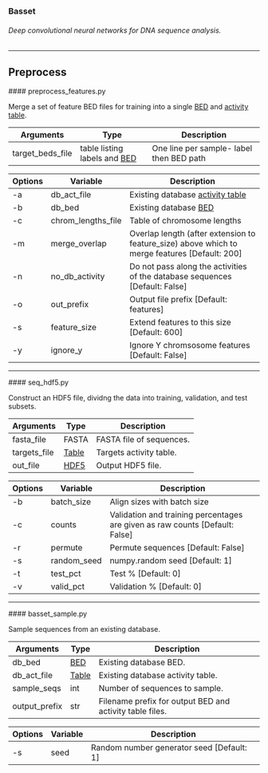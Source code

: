 ### Basset
###### Deep convolutional neural networks for DNA sequence analysis.
--------------------------------------------------------------------------------
## Preprocess

<a name="preprocess_features.py"/>
#### preprocess_features.py

Merge a set of feature BED files for training into a single [BED](../docs/file_specs.md#bed) and [activity table](../docs/file_specs.md#table).

| Arguments | Type | Description |
| --- | --- | --- |
| target_beds_file | table listing labels and [BED](../docs/file_specs.md#bed) | One line per sample- label then BED path |

| Options | Variable | Description |
| --- | --- | --- |
| -a | db_act_file | Existing database [activity table](../docs/file_specs.md#table) |
| -b | db_bed | Existing database [BED](../docs/file_specs.md#bed) |
| -c | chrom_lengths_file | Table of chromosome lengths |
| -m | merge_overlap | Overlap length (after extension to feature_size) above which to merge features [Default: 200] |
| -n | no_db_activity | Do not pass along the activities of the database sequences [Default: False] |
| -o | out_prefix | Output file prefix [Default: features] |
| -s | feature_size | Extend features to this size [Default: 600] |
| -y | ignore_y | Ignore Y chromsosome features [Default: False] |


--------------------------------------------------------------------------------
<a name="seq_hdf5.py"/>
#### seq_hdf5.py

Construct an HDF5 file, dividng the data into training, validation, and test subsets.

| Arguments | Type | Description |
| --- | --- | --- |
| fasta_file | FASTA | FASTA file of sequences. |
| targets_file | [Table](../docs/file_specs.md#table) | Targets activity table. |
| out_file | [HDF5](../docs/file_specs.md#hdf5) | Output HDF5 file. |

| Options | Variable | Description |
| --- | --- | --- |
| -b | batch_size | Align sizes with batch size |
| -c | counts | Validation and training percentages are given as raw counts [Default: False] |
| -r | permute | Permute sequences [Default: False] |
| -s | random_seed | numpy.random seed [Default: 1] |
| -t | test_pct | Test % [Default: 0] |
| -v | valid_pct | Validation % [Default: 0] |


--------------------------------------------------------------------------------
<a name="basset_sample.py"/>
#### basset_sample.py

Sample sequences from an existing database.

| Arguments | Type | Description |
| --- | --- | --- |
| db_bed | [BED](../docs/file_specs.md#bed) | Existing database BED. |
| db_act_file | [Table](../docs/file_specs.md#table) | Existing database activity table. |
| sample_seqs | int | Number of sequences to sample. |
| output_prefix | str | Filename prefix for output BED and activity table files. |

| Options | Variable | Description |
| --- | --- | --- |
| -s | seed | Random number generator seed [Default: 1] |
